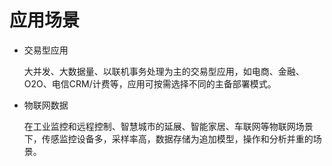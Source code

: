 # 应用场景

-   交易型应用

    大并发、大数据量、以联机事务处理为主的交易型应用，如电商、金融、O2O、电信CRM/计费等，应用可按需选择不同的主备部署模式。

-   物联网数据

    在工业监控和远程控制、智慧城市的延展、智能家居、车联网等物联网场景下，传感监控设备多，采样率高，数据存储为追加模型，操作和分析并重的场景。


